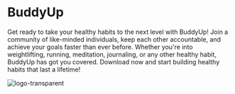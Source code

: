 # BuddyUp

Get ready to take your healthy habits to the next level with BuddyUp! Join a community of like-minded individuals, keep each other accountable, and achieve your goals faster than ever before. Whether you're into weightlifting, running, meditation, journaling, or any other healthy habit, BuddyUp has got you covered. Download now and start building healthy habits that last a lifetime!

![logo-transparent](https://user-images.githubusercontent.com/40445204/230746791-fb2bbb99-e090-4ad0-9d2d-0f237c439145.png)





